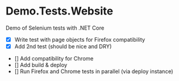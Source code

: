 # Demo.Tests.Website
Demo of Selenium tests with .NET Core

- [x] Write test with page objects for Firefox compatibility
- [x] Add 2nd test (should be nice and DRY)
- [] Add compatibility for Chrome
- [] Add build & deploy
- [] Run Firefox and Chrome tests in parallel (via deploy instance)